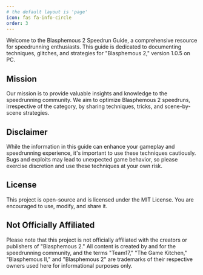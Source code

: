 ```yaml
---
# the default layout is 'page'
icon: fas fa-info-circle
order: 3
---
```


Welcome to the Blasphemous 2 Speedrun Guide, a comprehensive resource for speedrunning enthusiasts. This guide is dedicated to documenting techniques, glitches, and strategies for "Blasphemous 2," version 1.0.5 on PC.

## Mission

Our mission is to provide valuable insights and knowledge to the speedrunning community. We aim to optimize Blasphemous 2 speedruns, irrespective of the category, by sharing techniques, tricks, and scene-by-scene strategies.

## Disclaimer

While the information in this guide can enhance your gameplay and speedrunning experience, it's important to use these techniques cautiously. Bugs and exploits may lead to unexpected game behavior, so please exercise discretion and use these techniques at your own risk.

## License

This project is open-source and is licensed under the MIT License. You are encouraged to use, modify, and share it.

## Not Officially Affiliated

Please note that this project is not officially affiliated with the creators or publishers of "Blasphemous 2." All content is created by and for the speedrunning community, and the terms "Team17," "The Game Kitchen," "Blasphemous II," and "Blasphemous 2" are trademarks of their respective owners used here for informational purposes only.
